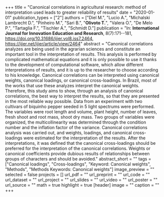 +++
title = "Canonical correlations in agricultural research: method of interpretation used leads to greater reliability of results"
date = "2020-01-01"
publication_types = ["2"]
authors = ["Diel M.", "Lucio A.", "Michalski Lambrecht D.", "Pinheiro M.", "Sari B.", "**Olivoto T.**", "Valera O.", "De Melo P.", "Tartaglia F.", "Tischler A.", "Schmidt D."]
publication = "In: **International Journal for Innovation Education and Research**, 8(7):171--181, https://doi.org/10.31686/ijier.vol8.iss7.2464, https://ijier.net/ijier/article/view/2464"
abstract = "Canonical correlations analyzes are being used in the agrarian sciences and constitute an important tool in the interpretation of results. This analysis is performed by complicated mathematical equations and it is only possible to use it thanks to the development of computational software, which allow different interpretations of results, and it is up to the researcher to choose according to his knowledge. Canonical correlations can be interpreted using canonical weights, canonical loadings, or canonical cross-loadings. In Brazil, most of the works that use these analyzes interpret the canonical weights. Therefore, this study aims to show, through an analysis of canonical correlations, the best way to interpret the results, so that they are presented in the most reliable way possible. Data from an experiment with two cultivars of biquinho pepper seeded in 5 light spectrums were performed. The variables were root length and volume, plant height, number of leaves, fresh shoot and root mass, shoot dry mass. Two groups of variables were organized, the multicollinearity was determined through the condition number and the inflation factor of the variance. Canonical correlations analysis was carried out, and weights, loadings, and canonical cross-loadings were estimated for the interpretation of the results. After the interpretations, it was defined that the canonical cross-loadings should be preferred for the interpretation of the canonical correlations. Weights or canonical coefficients provide dubious results of relationships between groups of characters and should be avoided."
abstract_short = ""
tags = ["Canonical loadings", "Cross-loadings", "Keyword: Canonical weights", "Methods", "Methods Keywords: Canonical weights"]
image_preview = ""
selected = false
projects = []
url_pdf = ""
url_preprint = ""
url_code = ""
url_dataset = ""
url_project = ""
url_slides = ""
url_video = ""
url_poster = ""
url_source = ""
math = true
highlight = true
[header]
image = ""
caption = ""
+++
